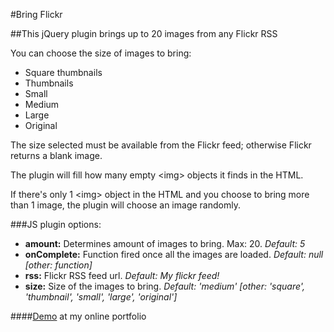 #Bring Flickr

##This jQuery plugin brings up to 20 images from any Flickr RSS

You can choose the size of images to bring:

+ Square thumbnails
+ Thumbnails
+ Small
+ Medium
+ Large
+ Original

The size selected must be available from the Flickr feed; otherwise Flickr returns a blank image.

The plugin will fill how many empty &lt;img&gt; objects it finds in the HTML.

If there's only 1 &lt;img&gt; object in the HTML and you choose to bring more than 1 image, the plugin will choose an image randomly.

###JS plugin options:

+ **amount:** Determines amount of images to bring. Max: 20.
*Default: 5*
+ **onComplete:** Function fired once all the images are loaded.
*Default: null [other: function]*
+ **rss:** Flickr RSS feed url.
*Default: My flickr feed!*
+ **size:** Size of the images to bring.
*Default: 'medium' [other: 'square', 'thumbnail', 'small', 'large', 'original']*

####[Demo](http://jdmedina.com/javascript/bring-flickr/ "Online demo") at my online portfolio
